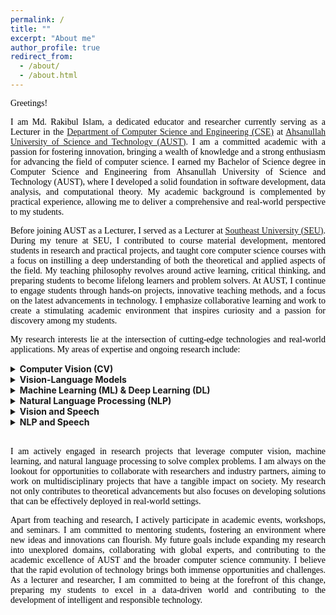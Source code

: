 ```yaml
---
permalink: /
title: ""
excerpt: "About me"
author_profile: true
redirect_from: 
  - /about/
  - /about.html
---
```


<span style="color:black; font-family:Georgia">Greetings! </span>

<p style="text-align:justify; color:black; font-family:Georgia"> I am Md. Rakibul Islam, a dedicated educator and researcher currently serving as a Lecturer in the <a href="https://www.aust.edu/cse">Department of Computer Science and Engineering (CSE)</a> at <a href="https://www.aust.edu/">Ahsanullah University of Science and Technology (AUST)</a>. I am a committed academic with a passion for fostering innovation, bringing a wealth of knowledge and a strong enthusiasm for advancing the field of computer science. I earned my Bachelor of Science degree in Computer Science and Engineering from Ahsanullah University of Science and Technology (AUST), where I developed a solid foundation in software development, data analysis, and computational theory. My academic background is complemented by practical experience, allowing me to deliver a comprehensive and real-world perspective to my students.</p>

<p style="text-align:justify; color:black; font-family:Georgia"> Before joining AUST as a Lecturer, I served as a Lecturer at <a href="https://new.seu.edu.bd/">Southeast University (SEU)</a>. During my tenure at SEU, I contributed to course material development, mentored students in research and practical projects, and taught core computer science courses with a focus on instilling a deep understanding of both the theoretical and applied aspects of the field. My teaching philosophy revolves around active learning, critical thinking, and preparing students to become lifelong learners and problem solvers. At AUST, I continue to engage students through hands-on projects, innovative teaching methods, and a focus on the latest advancements in technology. I emphasize collaborative learning and work to create a stimulating academic environment that inspires curiosity and a passion for discovery among my students.</p>

<p style="text-align:justify; color:black; font-family:Georgia"> My research interests lie at the intersection of cutting-edge technologies and real-world applications. My areas of expertise and ongoing research include:</p>

<details>
<summary><b>Computer Vision (CV)</b></summary>
<span><font size="3"> <p style="text-align:justify; color:black; font-family:Georgia"> <em>I explore the development and application of algorithms that enable computers to interpret and make decisions based on visual data. My work involves image processing, image generation, object detection, and facial recognition, with a keen interest in practical implementations across various industries.</em> </p></font></span>
</details>

<details>
<summary><b>Vision-Language Models</b></summary>
<span><font size="3"> <p style="text-align:justify; color:black; font-family:Georgia"> <em>An exciting domain that bridges computer vision and natural language processing to enable machines to understand and interact with multimodal information. My work focuses on developing advanced VLMs for tasks such as image captioning, visual question answering (VQA), and multimodal retrieval, emphasizing creating models that are context-aware, efficient, and generalizable. A critical research gap I address involves enhancing the alignment between visual and textual representations, particularly in scenarios with ambiguous or limited data. I am also keen on tackling challenges related to the semantic grounding of text in complex visual scenes and improving the models’ ability to perform zero-shot or few-shot learning. Through my research, I aim to push the boundaries of multimodal AI, making it more robust and applicable to real-world problems.</em> </p></font></span>
</details>


<details>
<summary><b>Machine Learning (ML) & Deep Learning (DL)</b></summary>
<span><font size="3"> <p style="text-align:justify; color:black; font-family:Georgia"> <em>With a focus on designing intelligent systems, I am involved in developing models that can learn from and adapt to data. My research in this domain covers supervised and unsupervised learning techniques, neural network architectures, and reinforcement learning applications.</em></p></font></span>
</details>


<details>
<summary><b>Natural Language Processing (NLP)</b></summary>
<span><font size="3"> <p style="text-align:justify; color:black; font-family:Georgia"> <em>Driven by the desire to bridge the gap between human language and machine understanding, I investigate NLP models for tasks such as sentiment analysis, language translation, language generation and conversational AI. My work contributes to the advancement of human-computer interaction and automated understanding of human language.</em></p></font></span>
</details>

<details>
<summary><b>Vision and Speech</b></summary>
<span><font size="3"> <p style="text-align:justify; color:black; font-family:Georgia"> <em>An interdisciplinary field that combines visual and auditory information to enable more robust and natural human-computer interactions. I focus on developing systems for tasks such as audio-visual speech recognition (AVSR), lip reading, and multimodal emotion recognition, where integrating visual and speech modalities enhances performance in challenging conditions like noisy environments. A key research gap I address is improving the temporal and semantic alignment of visual and speech data, particularly in scenarios involving diverse speakers, accents, and occlusions. I also work on advancing models that can generalize well across real-world applications, bridging the gap between academic research and practical deployment. Through my work, I aim to create more intuitive, adaptive, and reliable multimodal systems.</em></p></font></span>
</details>

<details>
<summary><b>NLP and Speech</b></summary>
<span><font size="3"> <p style="text-align:justify; color:black; font-family:Georgia"> <em>the fusion of natural language processing and speech technologies drives advancements in human-computer communication. My research focuses on developing innovative systems for tasks like automatic speech recognition (ASR), text-to-speech (TTS) synthesis, and spoken language understanding (SLU). A key research gap I address is improving the adaptability of ASR and TTS systems to diverse languages, accents, and speaking styles, particularly in low-resource settings. Additionally, I explore integrating prosody and context modeling to enhance the naturalness of synthesized speech and the accuracy of spoken language interpretation. My work aims to bridge these gaps, creating robust, inclusive, and context-aware speech-driven NLP solutions for real-world applications.</em></p></font></span>
</details>

<br>

<p style="text-align:justify; color:black; font-family:Georgia"> I am actively engaged in research projects that leverage computer vision, machine learning, and natural language processing to solve complex problems. I am always on the lookout for opportunities to collaborate with researchers and industry partners, aiming to work on multidisciplinary projects that have a tangible impact on society. My research not only contributes to theoretical advancements but also focuses on developing solutions that can be effectively deployed in real-world settings.</p>

<p style="text-align:justify; color:black; font-family:Georgia"> Apart from teaching and research, I actively participate in academic events, workshops, and seminars. I am committed to mentoring students, fostering an environment where new ideas and innovations can flourish. My future goals include expanding my research into unexplored domains, collaborating with global experts, and contributing to the academic excellence of AUST and the broader computer science community. I believe that the rapid evolution of technology brings both immense opportunities and challenges. As a lecturer and researcher, I am committed to being at the forefront of this change, preparing my students to excel in a data-driven world and contributing to the development of intelligent and responsible technology.
</p>

